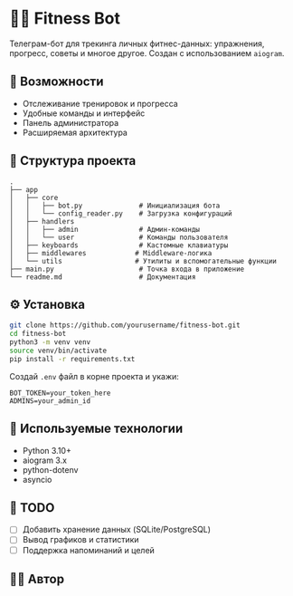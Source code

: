 # 🏋️‍♂️ Fitness Bot

Телеграм-бот для трекинга личных фитнес-данных: упражнения, прогресс, советы и многое другое. Создан с использованием `aiogram`.

## 🚀 Возможности

- Отслеживание тренировок и прогресса
- Удобные команды и интерфейс
- Панель администратора
- Расширяемая архитектура

## 📁 Структура проекта

```
.
├── app
│   ├── core
│   │   ├── bot.py              # Инициализация бота
│   │   └── config_reader.py    # Загрузка конфигураций
│   ├── handlers
│   │   ├── admin               # Админ-команды
│   │   └── user                # Команды пользователя
│   ├── keyboards               # Кастомные клавиатуры
│   ├── middlewares            # Middleware-логика
│   └── utils                  # Утилиты и вспомогательные функции
├── main.py                     # Точка входа в приложение
└── readme.md                   # Документация
```

## ⚙️ Установка

```bash
git clone https://github.com/yourusername/fitness-bot.git
cd fitness-bot
python3 -m venv venv
source venv/bin/activate
pip install -r requirements.txt
```

Создай `.env` файл в корне проекта и укажи:

```
BOT_TOKEN=your_token_here
ADMINS=your_admin_id
```

## 🧠 Используемые технологии

- Python 3.10+
- aiogram 3.x
- python-dotenv
- asyncio

## 📌 TODO

- [ ] Добавить хранение данных (SQLite/PostgreSQL)
- [ ] Вывод графиков и статистики
- [ ] Поддержка напоминаний и целей

## 👨‍💻 Автор

<!-- **\[Твой ник или имя]** – Frontend / Telegram developer
Telegram: [@твой\_ник](https://t.me/твой_ник) -->

